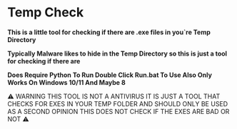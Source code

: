 # Temp Check

**This is a little tool for checking if there are .exe files in you`re Temp Directory**

**Typically Malware likes to hide in the Temp Directory so this is just a tool for checking if there are**

**Does Require Python To Run Double Click Run.bat To Use Also Only Works On Windows 10/11 And Maybe 8**

⚠️ WARNING THIS TOOL IS NOT A ANTIVIRUS IT IS JUST A TOOL THAT CHECKS FOR EXES IN YOUR TEMP FOLDER AND SHOULD ONLY BE USED AS A SECOND OPINION THIS DOES NOT CHECK IF THE EXES ARE BAD OR NOT ⚠️
